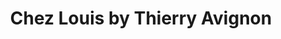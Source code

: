 ---
title: "Chez Louis by Thierry Avignon"
url: /ales/chez-louis-by-thierry-avignon/
shop: Bäckerei
---